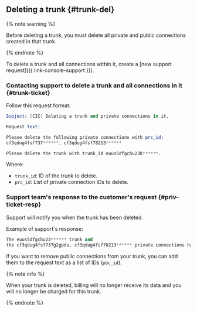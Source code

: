 ## Deleting a trunk {#trunk-del}

{% note warning %}

Before deleting a trunk, you must delete all private and public connections created in that trunk.

{% endnote %}

To delete a trunk and all connections within it, create a [new support request]({{ link-console-support }}).

### Contacting support to delete a trunk and all connections in it {#trunk-ticket}

Follow this request format:
```s
Subject: [CIC] Deleting a trunk and private connections in it.

Request text:

Please delete the following private connections with prc_id:
cf3qdug4fsf737******, cf3qdug4fsf78213******

Please delete the trunk with trunk_id euus5dfgchu23b******.
```

Where:

* `trunk_id`: ID of the trunk to delete.
* `prc_id`: List of private connection IDs to delete.

### Support team's response to the customer's request {#priv-ticket-resp}

Support will notify you when the trunk has been deleted.

Example of support's response:

```s
The euus5dfgchu23****** trunk and
the cf3qdug4fsf737g2gpdu, cf3qdug4fsf78213****** private connections have been deleted successfully.
```

If you want to remove public connections from your trunk, you can add them to the request text as a list of IDs (`pbc_id`).

{% note info %}

When your trunk is deleted, billing will no longer receive its data and you will no longer be charged for this trunk.

{% endnote %}

